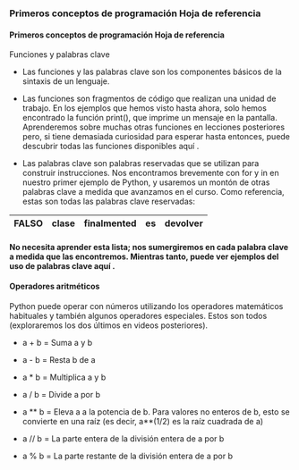 ### Primeros conceptos de programación Hoja de referencia

#### Primeros conceptos de programación Hoja de referencia

Funciones y palabras clave

- Las funciones y las palabras clave son los componentes básicos de la sintaxis de un lenguaje.

- Las funciones son fragmentos de código que realizan una unidad de trabajo. En los ejemplos que hemos visto hasta ahora, solo hemos encontrado la función print(), que imprime un mensaje en la pantalla. Aprenderemos sobre muchas otras funciones en lecciones posteriores pero, si tiene demasiada curiosidad para esperar hasta entonces, puede descubrir todas las funciones disponibles aquí .

- Las palabras clave son palabras reservadas que se utilizan para construir instrucciones. Nos encontramos brevemente con for y in en nuestro primer ejemplo de Python, y usaremos un montón de otras palabras clave a medida que avanzamos en el curso. Como referencia, estas son todas las palabras clave reservadas:

|   FALSO  | clase | finalmented     | es    | devolver   |
|----------|-------|-----------------|-------|------------|






#### No necesita aprender esta lista; nos sumergiremos en cada palabra clave a medida que las encontremos. Mientras tanto, puede ver ejemplos del uso de palabras clave aquí .

#### Operadores aritméticos
Python puede operar con números utilizando los operadores matemáticos habituales y también algunos operadores especiales. Estos son todos (exploraremos los dos últimos en videos posteriores).

- a + b = Suma a y b

- a - b = Resta b de a

- a * b = Multiplica a y b

- a / b = Divide a por b

- a ** b = Eleva a a la potencia de b. Para valores no enteros de b, esto se convierte en una raíz (es decir, a**(1/2) es la raíz cuadrada de a)

- a // b = La parte entera de la división entera de a por b

- a % b = La parte restante de la división entera de a por b
